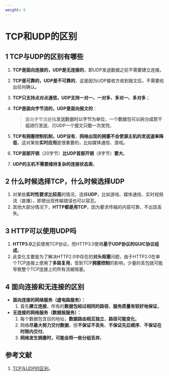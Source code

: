 ```yaml
---
weight: 6
---
```


# TCP和UDP的区别

## 1 TCP与UDP的区别有哪些

1. **TCP是面向连接的，UDP是无连接的**，即UDP发送数据之前不需要建立连接。
2. **TCP是可靠的，UDP是不可靠的**，这是因为UDP接收方收到报文后，不需要给出任何确认。
3. **TCP只支持点对点通信，UDP支持一对一、一对多、多对一、多对多**；
4. **TCP是面向字节流的，UDP是面向报文的**：

   > 面向字节流是指**发送数据时以字节为单位**，**一个数据包可以拆分成若干组进行发送**，而**UDP一个报文只能一次发完**。
   >
5. **TCP有拥塞控制机制，UDP没有**，**网络出现的拥塞不会使源主机的发送速率降低**，这对某些**实时应用**是很重要的，比如媒体通信、游戏。
6. **TCP首部开销**（20字节）**比UDP首部开销**（8字节）**要大**。
7. **UDP的主机不需要维持复杂的连接状态表**。

## 2 什么时候选择TCP，什么时候选择UDP

1. 对某些**实时性要求比较高**的情况，选择**UDP**，比如游戏、媒体通信、实时视频流（直播），即使出现传输错误也可以容忍。
2. 其他大部分情况下，**HTTP都是用TCP**，因为要求传输的内容可靠，不出现丢失。

## 3 HTTP可以使用UDP吗

1. **HTTP3.0**之前使用TCP协议，而HTTP3.0使用**基于UDP协议的QUIC协议组成**。
2. 此变化主要是为了解决HTTP2.0中存在的**对头阻塞**问题，由于HTTP2.0在单个TCP连接上使用了**多路复用**，受到TCP**拥塞控制**的影响，少量的丢包就可能导致整个TCP连接上的所有流被阻塞。

## 4 面向连接和无连接的区别

* **面向连接的网络服务（虚电路服务）：**
  1. 首先**建立连接**，所有的**数据包经过相同的路径**，**服务质量有较好地保证**。
* **无连接的网络服务（数据报服务）：**
  1. 每个数据包含目的地址，**数据路由相互独立**，**路径可能变化**。
  2. 网络**尽最大努力交付数据**，但**不保证不丢失**、**不保证先后顺序**、**不保证在时限内交付**。
  3. **网络发生拥塞时，可能会将一些分组丢弃**。

## 参考文献

1. [TCP与UDP的区别](https://github.com/wolverinn/Waking-Up/blob/master/Computer%20Network.md#TCP%E4%B8%8EUDP%E7%9A%84%E5%8C%BA%E5%88%AB)。
